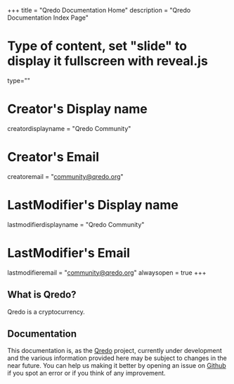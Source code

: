 +++
title = "Qredo Documentation Home"
description = "Qredo Documentation Index Page"
# Type of content, set "slide" to display it fullscreen with reveal.js
type=""
# Creator's Display name
creatordisplayname = "Qredo Community"
# Creator's Email
creatoremail = "community@qredo.org"
# LastModifier's Display name
lastmodifierdisplayname = "Qredo Community"
# LastModifier's Email
lastmodifieremail = "community@qredo.org"
alwaysopen = true
+++

<section>
<h2 id="what-is-qredo">What is Qredo?</h2>
<p>Qredo is a cryptocurrency.</p>

<h2 id="documentation">Documentation</h2>
<p>This documentation is, as the <a href="https://qredo.org">Qredo</a> project, currently under development and the various
information provided here may be subject to changes in the near future. You can help us making it better by opening an
issue on <a href="https://github.com/qredo/Qredo-Documentation/issues">Github</a> if you spot an error or if you think of any
improvement.</p>

</section>
